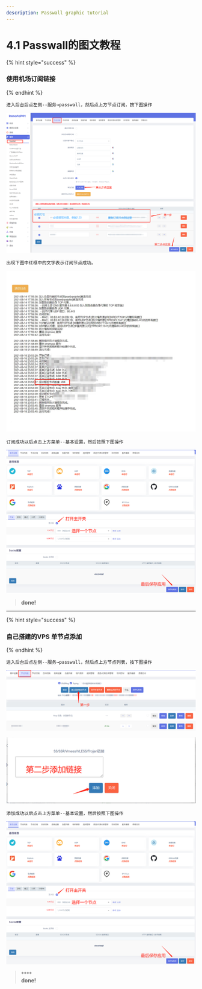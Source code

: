 ```yaml
---
description: Passwall graphic tutorial
---
```


# 4.1  Passwall的图文教程

{% hint style="success" %}
### 使用机场订阅链接
{% endhint %}

```
进入后台后点左侧--服务→passwall，然后点上方节点订阅，按下图操作
```

![](../.gitbook/assets/科学上网图文1.jpg)

```
出现下图中红框中的文字表示订阅节点成功。
```

![](../.gitbook/assets/科学上网图文2.jpg)

```
订阅成功以后点击上方菜单--基本设置，然后按照下图操作
```

![](../.gitbook/assets/科学上网图文3.jpg)

> **done!**

****

{% hint style="success" %}
### 自己搭建的VPS 单节点添加
{% endhint %}

```
进入后台后点左侧--服务→passwall，然后点上方节点列表，按下图操作
```

![](<../.gitbook/assets/科学上网图文1 (2).jpg>)

![](<../.gitbook/assets/科学上网图文2 (2).jpg>)

```
添加成功以后点击上方菜单--基本设置，然后按照下图操作
```

![](<../.gitbook/assets/科学上网图文3 (1).jpg>)

> ****\
> **done!**













